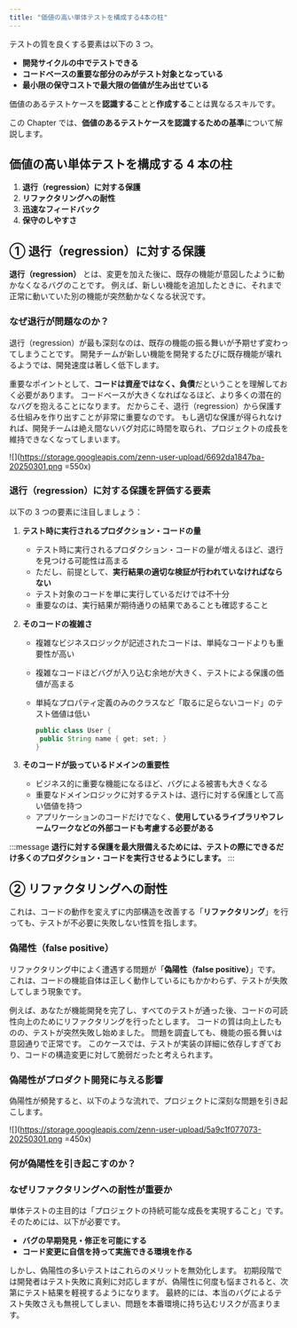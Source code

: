 ```yaml
---
title: "価値の高い単体テストを構成する4本の柱"
---
```


テストの質を良くする要素は以下の 3 つ。

- **開発サイクルの中でテストできる**
- **コードベースの重要な部分のみがテスト対象となっている**
- **最小限の保守コストで最大限の価値が生み出せている**

価値のあるテストケースを**認識する**ことと**作成する**ことは異なるスキルです。

この Chapter では、**価値のあるテストケースを認識するための基準**について解説します。

## 価値の高い単体テストを構成する 4 本の柱

1. **退行（regression）に対する保護**
2. **リファクタリングへの耐性**
3. **迅速なフィードバック**
4. **保守のしやすさ**

## ① 退行（regression）に対する保護

**退行（regression）** とは、変更を加えた後に、既存の機能が意図したように動かなくなるバグのことです。
例えば、新しい機能を追加したときに、それまで正常に動いていた別の機能が突然動かなくなる状況です。

### なぜ退行が問題なのか？

退行（regression）が最も深刻なのは、既存の機能の振る舞いが予期せず変わってしまうことです。
開発チームが新しい機能を開発するたびに既存機能が壊れるようでは、開発速度は著しく低下します。

重要なポイントとして、**コードは資産ではなく、負債**だということを理解しておく必要があります。
コードベースが大きくなればなるほど、より多くの潜在的なバグを抱えることになります。
だからこそ、退行（regression）から保護する仕組みを作り出すことが非常に重要なのです。
もし適切な保護が得られなければ、開発チームは絶え間ないバグ対応に時間を取られ、プロジェクトの成長を維持できなくなってしまいます。

![](https://storage.googleapis.com/zenn-user-upload/6692da1847ba-20250301.png =550x)

### 退行（regression）に対する保護を評価する要素

以下の 3 つの要素に注目しましょう：

1. **テスト時に実行されるプロダクション・コードの量**
   - テスト時に実行されるプロダクション・コードの量が増えるほど、退行を見つける可能性は高まる
   - ただし、前提として、**実行結果の適切な検証が行われていなければならない**
   - テスト対象のコードを単に実行しているだけでは不十分
   - 重要なのは、実行結果が期待通りの結果であることも確認すること
2. **そのコードの複雑さ**

   - 複雑なビジネスロジックが記述されたコードは、単純なコードよりも重要性が高い
   - 複雑なコードほどバグが入り込む余地が大きく、テストによる保護の価値が高まる
   - 単純なプロパティ定義のみのクラスなど「取るに足らないコード」のテスト価値は低い

     ```java
     public class User {
      public String name { get; set; }
     }
     ```

3. **そのコードが扱っているドメインの重要性**
   - ビジネス的に重要な機能になるほど、バグによる被害も大きくなる
   - 重要なドメインロジックに対するテストは、退行に対する保護として高い価値を持つ
   - アプリケーションのコードだけでなく、**使用しているライブラリやフレームワークなどの外部コードも考慮する必要がある**

:::message
**退行に対する保護を最大限備えるためには、テストの際にできるだけ多くのプロダクション・コードを実行させるようにします。**
:::

## ② リファクタリングへの耐性

これは、コードの動作を変えずに内部構造を改善する「**リファクタリング**」を行っても、テストが不必要に失敗しない性質を指します。

### 偽陽性（false positive）

リファクタリング中によく遭遇する問題が「**偽陽性（false positive）**」です。
これは、コードの機能自体は正しく動作しているにもかかわらず、テストが失敗してしまう現象です。

例えば、あなたが機能開発を完了し、すべてのテストが通った後、コードの可読性向上のためにリファクタリングを行ったとします。
コードの質は向上したものの、テストが突然失敗し始めました。
問題を調査しても、機能の振る舞いは意図通りで正常です。
このケースでは、テストが実装の詳細に依存しすぎており、コードの構造変更に対して脆弱だったと考えられます。

### 偽陽性がプロダクト開発に与える影響

偽陽性が頻発すると、以下のような流れで、プロジェクトに深刻な問題を引き起こします。

![](https://storage.googleapis.com/zenn-user-upload/5a9c1f077073-20250301.png =450x)

### 何が偽陽性を引き起こすのか？

### なぜリファクタリングへの耐性が重要か

単体テストの主目的は「プロジェクトの持続可能な成長を実現すること」です。
そのためには、以下が必要です。

- **バグの早期発見・修正を可能にする**
- **コード変更に自信を持って実施できる環境を作る**

しかし、偽陽性の多いテストはこれらのメリットを無効化します。
初期段階では開発者はテスト失敗に真剣に対応しますが、偽陽性に何度も悩まされると、次第にテスト結果を軽視するようになります。
最終的には、本当のバグによるテスト失敗さえも無視してしまい、問題を本番環境に持ち込むリスクが高まります。
